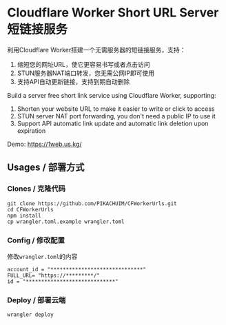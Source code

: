 # Cloudflare Worker Short URL Server 短链接服务

利用Cloudflare Worker搭建一个无需服务器的短链接服务，支持：
1. 缩短您的网址URL，使它更容易书写或者点击访问
2. STUN服务器NAT端口转发，您无需公网IP即可使用
3. 支持API自动更新链接，支持到期自动删除


Build a server free short link service using Cloudflare Worker, supporting:
1. Shorten your website URL to make it easier to write or click to access
2. STUN server NAT port forwarding, you don't need a public IP to use it
3. Support API automatic link update and automatic link deletion upon expiration

Demo: https://1web.us.kg/

## Usages / 部署方式

### Clones / 克隆代码
```
git clone https://github.com/PIKACHUIM/CFWorkerUrls.git
cd CFWorkerUrls
npm install
cp wrangler.toml.example wrangler.toml
```

### Config / 修改配置
修改`wrangler.toml`的内容
```
account_id = "******************************"
FULL_URL= "https://*********/"
id = "*****************************"
```


### Deploy / 部署云端
```
wrangler deploy
```